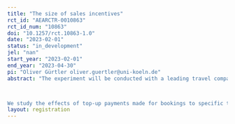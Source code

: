 ```yaml
---
title: "The size of sales incentives"
rct_id: "AEARCTR-0010863"
rct_id_num: "10863"
doi: "10.1257/rct.10863-1.0"
date: "2023-02-01"
status: "in_development"
jel: "nan"
start_year: "2023-02-01"
end_year: "2023-04-30"
pi: "Oliver Gürtler oliver.guertler@uni-koeln.de"
abstract: "The experiment will be conducted with a leading travel company and tour operator in Germany. The firm sells its products online but also through a large number of mostly independently owned travel agencies. These travel agencies work together with several tour operators and the respective tour operators pay the agencies through commissions typically set once a year. Common commission payments are defined as percentages of sales.

We study the effects of top-up payments made for bookings to specific target destinations. More importantly, we vary the size of the top-up payment that the agency owner receives."
layout: registration
---
```



